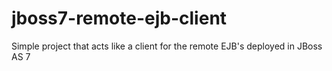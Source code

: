 jboss7-remote-ejb-client
========================

Simple project that acts like a client for the remote EJB's deployed in JBoss AS 7